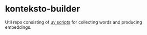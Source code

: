 # konteksto-builder
Util repo consisting of [uv scripts](https://docs.astral.sh/uv/guides/scripts/) for collecting words and producing embeddings.
